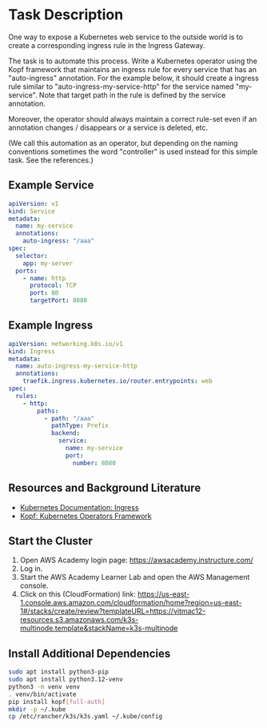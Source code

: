 # Task Description

One way to expose a Kubernetes web service to the outside world is to create a corresponding ingress rule in the Ingress Gateway.

The task is to automate this process. Write a Kubernetes operator using the Kopf framework that maintains an ingress rule for every service that has an "auto-ingress" annotation. For the example below, it should create a ingress rule similar to "auto-ingress-my-service-http" for the service named "my-service". Note that target path in the rule is defined by the service annotation.

Moreover, the operator should always maintain a correct rule-set even if an annotation changes / disappears or a service is deleted, etc.

(We call this automation as an operator, but depending on the naming conventions sometimes the word "controller" is used instead for this simple task. See the references.)

## Example Service
```yaml
apiVersion: v1
kind: Service
metadata:
  name: my-service
  annotations:
    auto-ingress: "/aaa"
spec:
  selector:
    app: my-server
  ports:
    - name: http
      protocol: TCP
      port: 80
      targetPort: 8080
```

## Example Ingress
```yaml
apiVersion: networking.k8s.io/v1
kind: Ingress
metadata:
  name: auto-ingress-my-service-http
  annotations:
    traefik.ingress.kubernetes.io/router.entrypoints: web
spec:
  rules:
    - http:
        paths:
          - path: "/aaa"
            pathType: Prefix
            backend:
              service:
                name: my-service
                port:
                  number: 8080
```

## Resources and Background Literature
- [Kubernetes Documentation: Ingress](https://kubernetes.io/docs/concepts/services-networking/ingress/)
- [Kopf: Kubernetes Operators Framework](https://kopf.readthedocs.io/en/stable/)

## Start the Cluster

1. Open AWS Academy login page: https://awsacademy.instructure.com/
2. Log in.
3. Start the AWS Academy Learner Lab and open the AWS Management console.
4. Click on this (CloudFormation) link: https://us-east-1.console.aws.amazon.com/cloudformation/home?region=us-east-1#/stacks/create/review?templateURL=https://vitmac12-resources.s3.amazonaws.com/k3s-multinode.template&stackName=k3s-multinode

## Install Additional Dependencies

```bash
sudo apt install python3-pip
sudo apt install python3.12-venv
python3 -m venv venv
. venv/bin/activate
pip install kopf[full-auth]
mkdir -p ~/.kube
cp /etc/rancher/k3s/k3s.yaml ~/.kube/config
```